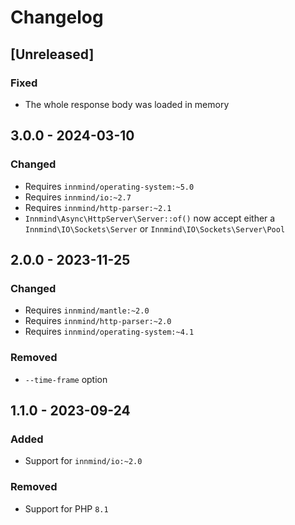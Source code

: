 # Changelog

## [Unreleased]

### Fixed

- The whole response body was loaded in memory

## 3.0.0 - 2024-03-10

### Changed

- Requires `innmind/operating-system:~5.0`
- Requires `innmind/io:~2.7`
- Requires `innmind/http-parser:~2.1`
- `Innmind\Async\HttpServer\Server::of()` now accept either a `Innmind\IO\Sockets\Server` or `Innmind\IO\Sockets\Server\Pool`

## 2.0.0 - 2023-11-25

### Changed

- Requires `innmind/mantle:~2.0`
- Requires `innmind/http-parser:~2.0`
- Requires `innmind/operating-system:~4.1`

### Removed

- `--time-frame` option

## 1.1.0 - 2023-09-24

### Added

- Support for `innmind/io:~2.0`

### Removed

- Support for PHP `8.1`
